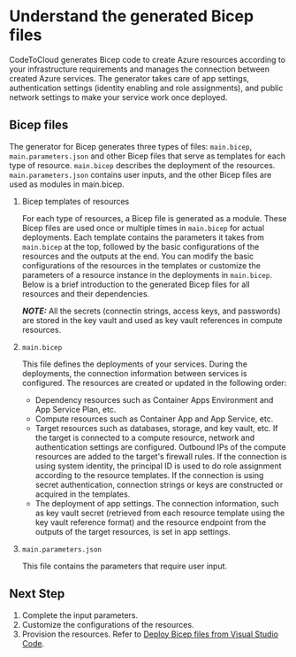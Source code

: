 # Understand the generated Bicep files

CodeToCloud generates Bicep code to create Azure resources according to your infrastructure requirements and manages the connection between created Azure services. The generator takes care of app settings, authentication settings (identity enabling and role assignments), and public network settings to make your service work once deployed.

## Bicep files

The generator for Bicep generates three types of files: `main.bicep`, `main.parameters.json` and other Bicep files that serve as templates for each type of resource. `main.bicep` describes the deployment of the resources. `main.parameters.json` contains user inputs, and the other Bicep files are used as modules in main.bicep.

1. Bicep templates of resources

    For each type of resources, a Bicep file is generated as a module. These Bicep files are used once or multiple times in `main.bicep` for actual deployments. Each template contains the parameters it takes from `main.bicep` at the top, followed by the basic configurations of the resources and the outputs at the end. You can modify the basic configurations of the resources in the templates or customize the parameters of a resource instance in the deployments in `main.bicep`. Below is a brief introduction to the generated Bicep files for all resources and their dependencies.

    **_NOTE:_** All the secrets (connectin strings, access keys, and passwords) are stored in the key vault and used as key vault references in compute resources.

1. `main.bicep`

    This file defines the deployments of your services. During the deployments, the connection information between services is configured. The resources are created or updated in the following order:

    - Dependency resources such as Container Apps Environment and App Service Plan, etc.
    - Compute resources such as Container App and App Service, etc.
    - Target resources such as databases, storage, and key vault, etc. If the target is connected to a compute resource, network and authentication settings are configured. Outbound IPs of the compute resources are added to the target's firewall rules. If the connection is using system identity, the principal ID is used to do role assignment according to the resource templates. If the connection is using secret authentication, connection strings or keys are constructed or acquired in the templates.
    - The deployment of app settings. The connection information, such as key vault secret (retrieved from each resource template using the key vault reference format) and the resource endpoint from the outputs of the target resources, is set in app settings.

1. `main.parameters.json`

    This file contains the parameters that require user input.

## Next Step

1. Complete the input parameters.
1. Customize the configurations of the resources.
1. Provision the resources. Refer to [Deploy Bicep files from Visual Studio Code](https://learn.microsoft.com/en-us/azure/azure-resource-manager/bicep/deploy-vscode).
